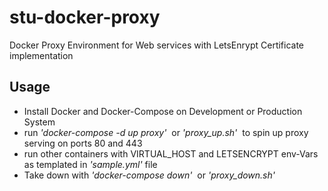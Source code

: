 # stu-docker-proxy
Docker Proxy Environment for Web services with LetsEnrypt Certificate implementation

## Usage
- Install Docker and Docker-Compose on Development or Production System
- run *'docker-compose -d up proxy'*&nbsp; or *'proxy_up.sh'*&nbsp; to spin up proxy serving on ports 80 and 443
- run other containers with VIRTUAL_HOST and LETSENCRYPT env-Vars as templated in *'sample.yml'* file
- Take down with *'docker-compose down'*&nbsp; or *'proxy_down.sh'*&nbsp; 
